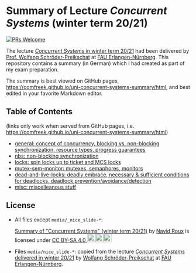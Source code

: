 # Summary of Lecture *Concurrent Systems* (winter term 20/21)

[![PRs Welcome](https://img.shields.io/badge/PRs-welcome-brightgreen.svg?style=flat-square)](http://makeapullrequest.com)

The lecture [*Concurrent Systems* in winter term 20/21](https://www4.cs.fau.de/Lehre/WS20/V_CS/) had been delivered by [Prof. Wolfang Schröder-Preikschat](https://www4.cs.fau.de/~wosch/) at [FAU Erlangen-Nürnberg](https://fau.eu).
This repository contains a summary (in German) which I had created as part of my exam preparation.

The summary is best viewed on GitHub pages, <https://comfreek.github.io/uni-concurrent-systems-summary/html>, and best edited in your favorite Markdown editor.

## Table of Contents

(links only work when served from GitHub pages, i.e. <https://comfreek.github.io/uni-concurrent-systems-summary/html>)

- [general: concept of concurrency, blocking vs. non-blocking synchronization, resource types, progress guarantees](./general.html)
- [nbs: non-blocking synchronization](./exam-nbs.html)
- [locks: spin locks up to ticket and MCS locks](./exam-locks.html)
- [mutex-sem-monitor: mutexes, semaphores, monitors](./mutex-sem-monitor.html)
- [dead-and-live-locks: deadly embrace, necessary & sufficient conditions for deadlocks, deadlock prevention/avoidance/detection](./dead-and-live-locks.html)
- [misc: miscelleanous stuff](./exam-misc.html)

## License

- All files except `media/_nice_slide-*`:

  <p xmlns:cc="http://creativecommons.org/ns#" xmlns:dct="http://purl.org/dc/terms/"><a property="dct:title" rel="cc:attributionURL" href="https://github.com/ComFreek/uni-concurrent-systems-exam-summary/tree/master">Summary of "Concurrent Systems" (winter term 20/21)</a> by <a rel="cc:attributionURL dct:creator" property="cc:attributionName" href="https://github.com/ComFreek">Navid Roux</a> is licensed under <a href="http://creativecommons.org/licenses/by-sa/4.0/?ref=chooser-v1" target="_blank" rel="license noopener noreferrer" style="display:inline-block;">CC BY-SA 4.0&nbsp;<img height="22" src="https://mirrors.creativecommons.org/presskit/icons/cc.svg?ref=chooser-v1"><img height="22" src="https://mirrors.creativecommons.org/presskit/icons/by.svg?ref=chooser-v1"><img height="22" src="https://mirrors.creativecommons.org/presskit/icons/sa.svg?ref=chooser-v1"></a></p>

- Files `media/nice_slide-*`: copied from the lecture [*Concurrent Systems* delivered in winter 20/21](https://www4.cs.fau.de/Lehre/WS20/V_CS/) by [Wolfang Schröder-Preikschat](https://www4.cs.fau.de/~wosch/) at [FAU Erlangen-Nürnberg](https://fau.eu).
